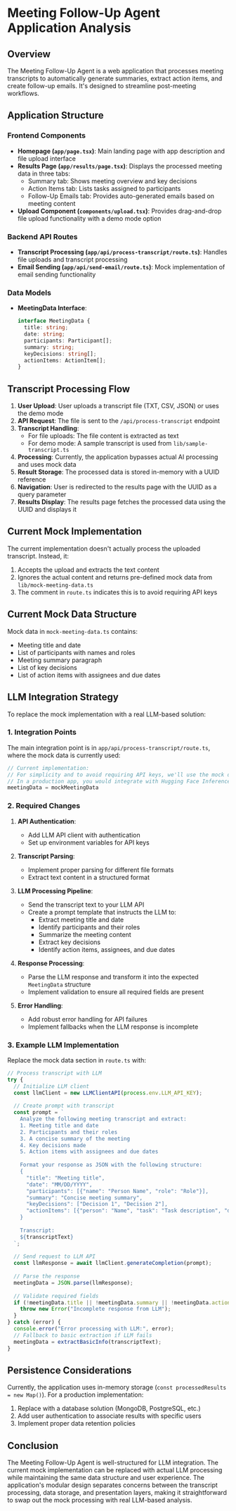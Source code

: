 # Meeting Follow-Up Agent Application Analysis

## Overview
The Meeting Follow-Up Agent is a web application that processes meeting transcripts to automatically generate summaries, extract action items, and create follow-up emails. It's designed to streamline post-meeting workflows.

## Application Structure

### Frontend Components
- **Homepage (`app/page.tsx`)**: Main landing page with app description and file upload interface
- **Results Page (`app/results/page.tsx`)**: Displays the processed meeting data in three tabs:
  - Summary tab: Shows meeting overview and key decisions
  - Action Items tab: Lists tasks assigned to participants
  - Follow-Up Emails tab: Provides auto-generated emails based on meeting content
- **Upload Component (`components/upload.tsx`)**: Provides drag-and-drop file upload functionality with a demo mode option

### Backend API Routes
- **Transcript Processing (`app/api/process-transcript/route.ts`)**: Handles file uploads and transcript processing
- **Email Sending (`app/api/send-email/route.ts`)**: Mock implementation of email sending functionality

### Data Models
- **MeetingData Interface**:
  ```typescript
  interface MeetingData {
    title: string;
    date: string;
    participants: Participant[];
    summary: string;
    keyDecisions: string[];
    actionItems: ActionItem[];
  }
  ```

## Transcript Processing Flow

1. **User Upload**: User uploads a transcript file (TXT, CSV, JSON) or uses the demo mode
2. **API Request**: The file is sent to the `/api/process-transcript` endpoint
3. **Transcript Handling**:
   - For file uploads: The file content is extracted as text
   - For demo mode: A sample transcript is used from `lib/sample-transcript.ts`
4. **Processing**: Currently, the application bypasses actual AI processing and uses mock data
5. **Result Storage**: The processed data is stored in-memory with a UUID reference
6. **Navigation**: User is redirected to the results page with the UUID as a query parameter
7. **Results Display**: The results page fetches the processed data using the UUID and displays it

## Current Mock Implementation
The current implementation doesn't actually process the uploaded transcript. Instead, it:
1. Accepts the upload and extracts the text content
2. Ignores the actual content and returns pre-defined mock data from `lib/mock-meeting-data.ts`
3. The comment in `route.ts` indicates this is to avoid requiring API keys

## Current Mock Data Structure
Mock data in `mock-meeting-data.ts` contains:
- Meeting title and date
- List of participants with names and roles
- Meeting summary paragraph
- List of key decisions
- List of action items with assignees and due dates

## LLM Integration Strategy

To replace the mock implementation with a real LLM-based solution:

### 1. Integration Points
The main integration point is in `app/api/process-transcript/route.ts`, where the mock data is currently used:

```typescript
// Current implementation:
// For simplicity and to avoid requiring API keys, we'll use the mock data
// In a production app, you would integrate with Hugging Face Inference API here
meetingData = mockMeetingData
```

### 2. Required Changes
1. **API Authentication**:
   - Add LLM API client with authentication
   - Set up environment variables for API keys

2. **Transcript Parsing**:
   - Implement proper parsing for different file formats
   - Extract text content in a structured format

3. **LLM Processing Pipeline**:
   - Send the transcript text to your LLM API
   - Create a prompt template that instructs the LLM to:
     - Extract meeting title and date
     - Identify participants and their roles
     - Summarize the meeting content
     - Extract key decisions
     - Identify action items, assignees, and due dates

4. **Response Processing**:
   - Parse the LLM response and transform it into the expected `MeetingData` structure
   - Implement validation to ensure all required fields are present

5. **Error Handling**:
   - Add robust error handling for API failures
   - Implement fallbacks when the LLM response is incomplete

### 3. Example LLM Implementation
Replace the mock data section in `route.ts` with:

```typescript
// Process transcript with LLM
try {
  // Initialize LLM client
  const llmClient = new LLMClientAPI(process.env.LLM_API_KEY);
  
  // Create prompt with transcript
  const prompt = `
    Analyze the following meeting transcript and extract:
    1. Meeting title and date
    2. Participants and their roles
    3. A concise summary of the meeting
    4. Key decisions made
    5. Action items with assignees and due dates
    
    Format your response as JSON with the following structure:
    {
      "title": "Meeting title",
      "date": "MM/DD/YYYY",
      "participants": [{"name": "Person Name", "role": "Role"}],
      "summary": "Concise meeting summary",
      "keyDecisions": ["Decision 1", "Decision 2"],
      "actionItems": [{"person": "Name", "task": "Task description", "dueDate": "Due date"}]
    }
    
    Transcript:
    ${transcriptText}
  `;
  
  // Send request to LLM API
  const llmResponse = await llmClient.generateCompletion(prompt);
  
  // Parse the response
  meetingData = JSON.parse(llmResponse);
  
  // Validate required fields
  if (!meetingData.title || !meetingData.summary || !meetingData.actionItems) {
    throw new Error("Incomplete response from LLM");
  }
} catch (error) {
  console.error("Error processing with LLM:", error);
  // Fallback to basic extraction if LLM fails
  meetingData = extractBasicInfo(transcriptText);
}
```

## Persistence Considerations
Currently, the application uses in-memory storage (`const processedResults = new Map()`). For a production implementation:

1. Replace with a database solution (MongoDB, PostgreSQL, etc.)
2. Add user authentication to associate results with specific users
3. Implement proper data retention policies

## Conclusion
The Meeting Follow-Up Agent is well-structured for LLM integration. The current mock implementation can be replaced with actual LLM processing while maintaining the same data structure and user experience. The application's modular design separates concerns between the transcript processing, data storage, and presentation layers, making it straightforward to swap out the mock processing with real LLM-based analysis.